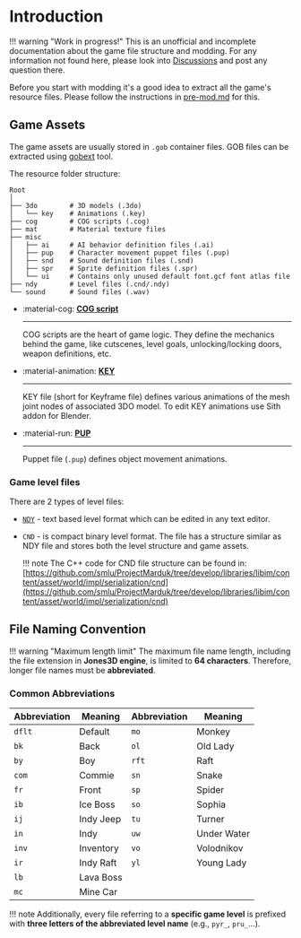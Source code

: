 # Introduction

!!! warning "Work in progress!"
    This is an unofficial and incomplete documentation about the game file structure and modding. For any information not found here, please look into [Discussions](https://github.com/Jones3D-The-Infernal-Engine/Documentation/discussions) and post any question there.

Before you start with modding it's a good idea to extract all the game's resource files. Please follow the instructions in [pre-mod.md](pre-mod.md) for this.

## Game Assets
The game assets are usually stored in `.gob` container files.
GOB files can be extracted using [gobext](https://github.com/smlu/ProjectMarduk/releases) tool.

The resource folder structure:

```plaintext
Root
│
├── 3do        # 3D models (.3do)
│   └── key    # Animations (.key)
├── cog        # COG scripts (.cog)
├── mat        # Material texture files
├── misc
│   ├── ai     # AI behavior definition files (.ai)
│   ├── pup    # Character movement puppet files (.pup)
│   ├── snd    # Sound definition files (.snd)
│   ├── spr    # Sprite definition files (.spr)
│   └── ui     # Contains only unused default font.gcf font atlas file
├── ndy        # Level files (.cnd/.ndy)
└── sound      # Sound files (.wav)
```

<div class="grid cards" markdown>  

- :material-cog: [**COG script**](cog.md)

    ---  

    COG scripts are the heart of game logic. They define the mechanics behind the game, like cutscenes, level goals, unlocking/locking doors, weapon definitions, etc.

- :material-animation: [**KEY**](key.md)

    ---  

    KEY file (short for Keyframe file) defines various animations of the mesh joint nodes of associated 3DO model. To edit KEY animations use Sith addon for Blender.

- :material-run: [**PUP**](pup.md)

    ---  

    Puppet file (`.pup`) defines object movement animations.

</div>

### Game level files
There are 2 types of level files:

- [`NDY`](ndy.md) - text based level format which can be edited in any text editor.
- `CND` - is compact binary level format. The file has a structure similar as NDY file and stores both the level structure and game assets.

    !!! note
        The C++ code for CND file structure can be found in: [https://github.com/smlu/ProjectMarduk/tree/develop/libraries/libim/content/asset/world/impl/serialization/cnd](https://github.com/smlu/ProjectMarduk/tree/develop/libraries/libim/content/asset/world/impl/serialization/cnd)

## File Naming Convention

!!! warning "Maximum length limit"
    The maximum file name length, including the file extension in **Jones3D engine**, is limited to **64 characters**. Therefore, longer file names must be **abbreviated**.  

### **Common Abbreviations**

| Abbreviation | Meaning | Abbreviation | Meaning |
|-------------|---------|-------------|---------|
| `dflt` | Default | `mo`   | Monkey |
| `bk`   | Back | `ol`   | Old Lady |
| `by`   | Boy | `rft`  | Raft |
| `com`  | Commie | `sn`   | Snake |
| `fr`   | Front | `sp`   | Spider |
| `ib`   | Ice Boss | `so`   | Sophia |
| `ij`   | Indy Jeep | `tu`   | Turner |
| `in`   | Indy | `uw`   | Under Water |
| `inv`  | Inventory | `vo`   | Volodnikov |
| `ir`   | Indy Raft | `yl`   | Young Lady |
| `lb`   | Lava Boss |  |  |
| `mc`   | Mine Car |  |  |

!!! note
    Additionally, every file referring to a **specific game level** is prefixed with **three letters of the abbreviated level name** (e.g., `pyr_`, `pru_`...).